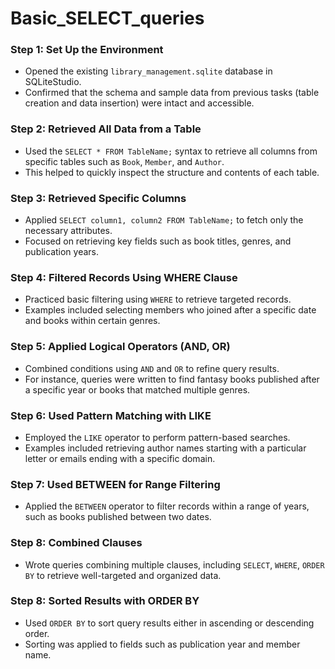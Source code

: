 # Basic_SELECT_queries

### Step 1: Set Up the Environment
- Opened the existing `library_management.sqlite` database in SQLiteStudio.
- Confirmed that the schema and sample data from previous tasks (table creation and data insertion) were intact and accessible.

### Step 2: Retrieved All Data from a Table
- Used the `SELECT * FROM TableName;` syntax to retrieve all columns from specific tables such as `Book`, `Member`, and `Author`.
- This helped to quickly inspect the structure and contents of each table.

### Step 3: Retrieved Specific Columns
- Applied `SELECT column1, column2 FROM TableName;` to fetch only the necessary attributes.
- Focused on retrieving key fields such as book titles, genres, and publication years.

### Step 4: Filtered Records Using WHERE Clause
- Practiced basic filtering using `WHERE` to retrieve targeted records.
- Examples included selecting members who joined after a specific date and books within certain genres.

### Step 5: Applied Logical Operators (AND, OR)
- Combined conditions using `AND` and `OR` to refine query results.
- For instance, queries were written to find fantasy books published after a specific year or books that matched multiple genres.

### Step 6: Used Pattern Matching with LIKE
- Employed the `LIKE` operator to perform pattern-based searches.
- Examples included retrieving author names starting with a particular letter or emails ending with a specific domain.

### Step 7: Used BETWEEN for Range Filtering
- Applied the `BETWEEN` operator to filter records within a range of years, such as books published between two dates.

### Step 8: Combined Clauses
- Wrote queries combining multiple clauses, including `SELECT`, `WHERE`, `ORDER BY` to retrieve well-targeted and organized data.

### Step 8: Sorted Results with ORDER BY
- Used `ORDER BY` to sort query results either in ascending or descending order.
- Sorting was applied to fields such as publication year and member name.
